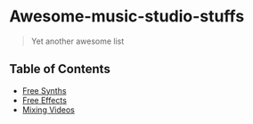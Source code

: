 # Awesome-music-studio-stuffs
> Yet another awesome list

## Table of Contents
- [Free Synths](synths.md)
- [Free Effects](effects.md)
- [Mixing Videos](mixing.md)
